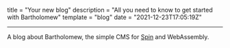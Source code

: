 title = "Your new blog"
description = "All you need to know to get started with Bartholomew"
template = "blog"
date = "2021-12-23T17:05:19Z"

---

A blog about Bartholomew, the simple CMS for
[Spin](https://github.com/fermyon/spin) and WebAssembly.
